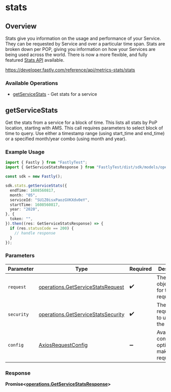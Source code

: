 # stats

## Overview

Stats give you information on the usage and performance of your Service. They can be requested by Service and over a particular time span. Stats are broken down per POP, giving you information on how your Services are being used across the world. There is now a more flexible, and fully featured [Stats API](/reference/api/metrics-stats/historical-stats/) available.

<https://developer.fastly.com/reference/api/metrics-stats/stats>
### Available Operations

* [getServiceStats](#getservicestats) - Get stats for a service

## getServiceStats

Get the stats from a service for a block of time. This lists all stats by PoP location, starting with AMS. This call requires parameters to select block of time to query. Use either a timestamp range (using start_time and end_time) or a specified month/year combo (using month and year).

### Example Usage

```typescript
import { Fastly } from "FastlyTest";
import { GetServiceStatsResponse } from "FastlyTest/dist/sdk/models/operations";

const sdk = new Fastly();

sdk.stats.getServiceStats({
  endTime: 1608560817,
  month: "05",
  serviceId: "SU1Z0isxPaozGVKXdv0eY",
  startTime: 1608560817,
  year: "2020",
}, {
  token: "",
}).then((res: GetServiceStatsResponse) => {
  if (res.statusCode == 200) {
    // handle response
  }
});
```

### Parameters

| Parameter                                                                                | Type                                                                                     | Required                                                                                 | Description                                                                              |
| ---------------------------------------------------------------------------------------- | ---------------------------------------------------------------------------------------- | ---------------------------------------------------------------------------------------- | ---------------------------------------------------------------------------------------- |
| `request`                                                                                | [operations.GetServiceStatsRequest](../../models/operations/getservicestatsrequest.md)   | :heavy_check_mark:                                                                       | The request object to use for the request.                                               |
| `security`                                                                               | [operations.GetServiceStatsSecurity](../../models/operations/getservicestatssecurity.md) | :heavy_check_mark:                                                                       | The security requirements to use for the request.                                        |
| `config`                                                                                 | [AxiosRequestConfig](https://axios-http.com/docs/req_config)                             | :heavy_minus_sign:                                                                       | Available config options for making requests.                                            |


### Response

**Promise<[operations.GetServiceStatsResponse](../../models/operations/getservicestatsresponse.md)>**

